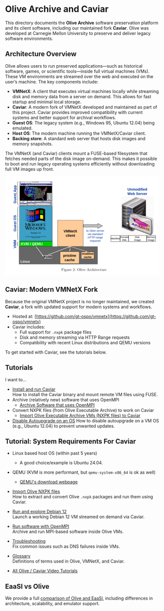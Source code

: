 # Olive Archive and Caviar

This directory documents the **Olive Archive** software preservation platform and its client software, including our maintained fork **Caviar**. Olive was developed at Carnegie Mellon University to preserve and deliver legacy software environments.

## Architecture Overview

Olive allows users to run preserved applications—such as historical software, games, or scientific tools—inside full virtual machines (VMs). These VM environments are streamed over the web and executed on the user’s machine. The key components include:

- **VMNetX**: A client that executes virtual machines locally while streaming disk and memory data from a server on demand. This allows for fast startup and minimal local storage.
- **Caviar**: A modern fork of VMNetX developed and maintained as part of this project. Caviar provides improved compatibility with current systems and better support for archival workflows.
- **Guest OS**: The legacy system (e.g., Windows 95, Ubuntu 12.04) being emulated.
- **Host OS**: The modern machine running the VMNetX/Caviar client.
- **Backing store**: A standard web server that hosts disk images and memory snapshots.

The VMNetX (and Caviar) clients mount a FUSE-based filesystem that fetches needed parts of the disk image on-demand. This makes it possible to boot and run legacy operating systems efficiently without downloading full VM images up front.

<img src="../tutorial_images/olive/architecture.png" alt="VMNetX architecture" width="500"/>

## Caviar: Modern VMNetX Fork

Because the original VMNetX project is no longer maintained, we created **Caviar**, a fork with updated support for modern systems and workflows.

- Hosted at: [https://github.com/gt-ospo/vmnetx](https://github.com/gt-ospo/vmnetx)
- Caviar includes:
  - Full support for `.nxpk` package files
  - Disk and memory streaming via HTTP Range requests
  - Compatibility with recent Linux distributions and QEMU versions

To get started with Caviar, see the tutorials below.

## Tutorials

I want to...
- [Install and run Caviar](./caviar-installation.md)  
  How to install the Caviar binary and mount remote VM files using FUSE.
- Archive (relatively new) software that uses OpenMPI
  - [Archive Software that uses OpenMPI](./openmpi.md)
- Convert NXPK files (from Olive Executable Archive) to work on Caviar
  - [Import Olive Executable Archive VMs (NXPK files) to Caviar](./import-nxpk.md)
- [Disable Autoupgrade on an OS](../autoupgrade/README.md)
  How to disable autoupgrade on a VM OS (e.g., Ubuntu 12.04) to prevent unwanted updates.

## Tutorial: System Requirements For Caviar
- Linux based host OS (within past 5 years)
  - A good choice/example is Ubuntu 24.04.
- QEMU (KVM is more performant, but `qemu-system-x86_64` is ok as well)
  - [QEMU's download webpage](https://www.qemu.org/download/)

- [Import Olive NXPK files](./import-nxpk.md)  
  How to extract and convert Olive `.nxpk` packages and run them using Caviar.

- [Run and explore Debian 12](./caviar-installation.md#tutorial-run-and-explore-debian-12-using-caviar)  
  Launch a working Debian 12 VM streamed on demand via Caviar.

- [Run software with OpenMPI](./openmpi.md)  
  Archive and run MPI-based software inside Olive VMs.

- [Troubleshooting](./troubleshooting.md)  
  Fix common issues such as DNS failures inside VMs.

- [Glossary](./glossary.md)  
  Definitions of terms used in Olive, VMNetX, and Caviar.

- [All Olive / Caviar Video Tutorials](https://mediaspace.gatech.edu/playlist/dedicated/1_14mg33ev/)

## EaaSI vs Olive

We provide a full [comparison of Olive and EaaSI](../other-platforms/eaasi_olive_comparison.md), including differences in architecture, scalability, and emulator support.
